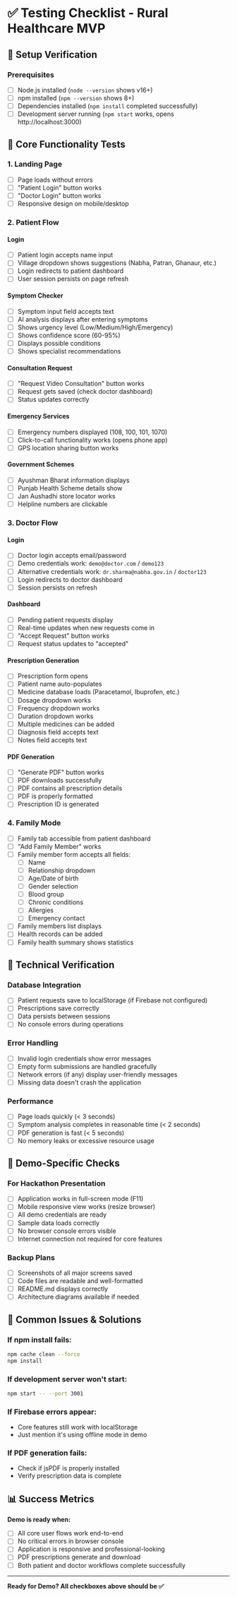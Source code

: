 # ✅ Testing Checklist - Rural Healthcare MVP

## 🚀 Setup Verification

### Prerequisites
- [ ] Node.js installed (`node --version` shows v16+)
- [ ] npm installed (`npm --version` shows 8+)
- [ ] Dependencies installed (`npm install` completed successfully)
- [ ] Development server running (`npm start` works, opens http://localhost:3000)

## 📱 Core Functionality Tests

### 1. Landing Page
- [ ] Page loads without errors
- [ ] "Patient Login" button works
- [ ] "Doctor Login" button works
- [ ] Responsive design on mobile/desktop

### 2. Patient Flow
#### Login
- [ ] Patient login accepts name input
- [ ] Village dropdown shows suggestions (Nabha, Patran, Ghanaur, etc.)
- [ ] Login redirects to patient dashboard
- [ ] User session persists on page refresh

#### Symptom Checker
- [ ] Symptom input field accepts text
- [ ] AI analysis displays after entering symptoms
- [ ] Shows urgency level (Low/Medium/High/Emergency)
- [ ] Shows confidence score (60-95%)
- [ ] Displays possible conditions
- [ ] Shows specialist recommendations

#### Consultation Request
- [ ] "Request Video Consultation" button works
- [ ] Request gets saved (check doctor dashboard)
- [ ] Status updates correctly

#### Emergency Services
- [ ] Emergency numbers displayed (108, 100, 101, 1070)
- [ ] Click-to-call functionality works (opens phone app)
- [ ] GPS location sharing button works

#### Government Schemes
- [ ] Ayushman Bharat information displays
- [ ] Punjab Health Scheme details show
- [ ] Jan Aushadhi store locator works
- [ ] Helpline numbers are clickable

### 3. Doctor Flow
#### Login
- [ ] Doctor login accepts email/password
- [ ] Demo credentials work: `demo@doctor.com` / `demo123`
- [ ] Alternative credentials work: `dr.sharma@nabha.gov.in` / `doctor123`
- [ ] Login redirects to doctor dashboard
- [ ] Session persists on refresh

#### Dashboard
- [ ] Pending patient requests display
- [ ] Real-time updates when new requests come in
- [ ] "Accept Request" button works
- [ ] Request status updates to "accepted"

#### Prescription Generation
- [ ] Prescription form opens
- [ ] Patient name auto-populates
- [ ] Medicine database loads (Paracetamol, Ibuprofen, etc.)
- [ ] Dosage dropdown works
- [ ] Frequency dropdown works
- [ ] Duration dropdown works
- [ ] Multiple medicines can be added
- [ ] Diagnosis field accepts text
- [ ] Notes field accepts text

#### PDF Generation
- [ ] "Generate PDF" button works
- [ ] PDF downloads successfully
- [ ] PDF contains all prescription details
- [ ] PDF is properly formatted
- [ ] Prescription ID is generated

### 4. Family Mode
- [ ] Family tab accessible from patient dashboard
- [ ] "Add Family Member" works
- [ ] Family member form accepts all fields:
  - [ ] Name
  - [ ] Relationship dropdown
  - [ ] Age/Date of birth
  - [ ] Gender selection
  - [ ] Blood group
  - [ ] Chronic conditions
  - [ ] Allergies
  - [ ] Emergency contact
- [ ] Family members list displays
- [ ] Health records can be added
- [ ] Family health summary shows statistics

## 🔧 Technical Verification

### Database Integration
- [ ] Patient requests save to localStorage (if Firebase not configured)
- [ ] Prescriptions save correctly
- [ ] Data persists between sessions
- [ ] No console errors during operations

### Error Handling
- [ ] Invalid login credentials show error messages
- [ ] Empty form submissions are handled gracefully
- [ ] Network errors (if any) display user-friendly messages
- [ ] Missing data doesn't crash the application

### Performance
- [ ] Page loads quickly (< 3 seconds)
- [ ] Symptom analysis completes in reasonable time (< 2 seconds)
- [ ] PDF generation is fast (< 5 seconds)
- [ ] No memory leaks or excessive resource usage

## 🎯 Demo-Specific Checks

### For Hackathon Presentation
- [ ] Application works in full-screen mode (F11)
- [ ] Mobile responsive view works (resize browser)
- [ ] All demo credentials are ready
- [ ] Sample data loads correctly
- [ ] No browser console errors visible
- [ ] Internet connection not required for core features

### Backup Plans
- [ ] Screenshots of all major screens saved
- [ ] Code files are readable and well-formatted
- [ ] README.md displays correctly
- [ ] Architecture diagrams available if needed

## 🐛 Common Issues & Solutions

### If npm install fails:
```bash
npm cache clean --force
npm install
```

### If development server won't start:
```bash
npm start -- --port 3001
```

### If Firebase errors appear:
- Core features still work with localStorage
- Just mention it's using offline mode in demo

### If PDF generation fails:
- Check if jsPDF is properly installed
- Verify prescription data is complete

## 📊 Success Metrics

**Demo is ready when:**
- [ ] All core user flows work end-to-end
- [ ] No critical errors in browser console
- [ ] Application is responsive and professional-looking
- [ ] PDF prescriptions generate and download
- [ ] Both patient and doctor workflows complete successfully

---

**Ready for Demo? All checkboxes above should be ✅**